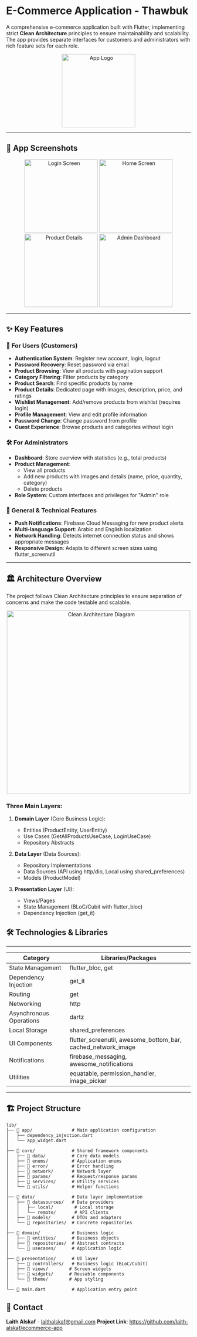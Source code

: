 # E-Commerce Application - Thawbuk

A comprehensive e-commerce application built with Flutter, implementing strict **Clean Architecture** principles to ensure maintainability and scalability. The app provides separate interfaces for customers and administrators with rich feature sets for each role.

<p align="center">
  <img src="assets/app_logo.png" width="200" alt="App Logo">
</p>

---

## 📸 App Screenshots
<p align="center">
  <img src="screenshots/login.png" width="200" alt="Login Screen">
  <img src="screenshots/home.png" width="200" alt="Home Screen">
  <img src="screenshots/product_details.png" width="200" alt="Product Details">
  <img src="screenshots/admin_dashboard.png" width="200" alt="Admin Dashboard">
</p>

---

## ✨ Key Features
### 👤 For Users (Customers)
- **Authentication System**: Register new account, login, logout
- **Password Recovery**: Reset password via email
- **Product Browsing**: View all products with pagination support
- **Category Filtering**: Filter products by category
- **Product Search**: Find specific products by name
- **Product Details**: Dedicated page with images, description, price, and ratings
- **Wishlist Management**: Add/remove products from wishlist (requires login)
- **Profile Management**: View and edit profile information
- **Password Change**: Change password from profile
- **Guest Experience**: Browse products and categories without login

### 🛠️ For Administrators
- **Dashboard**: Store overview with statistics (e.g., total products)
- **Product Management**:
  - View all products
  - Add new products with images and details (name, price, quantity, category)
  - Delete products
- **Role System**: Custom interfaces and privileges for "Admin" role

### 🚀 General & Technical Features
- **Push Notifications**: Firebase Cloud Messaging for new product alerts
- **Multi-language Support**: Arabic and English localization
- **Network Handling**: Detects internet connection status and shows appropriate messages
- **Responsive Design**: Adapts to different screen sizes using flutter_screenutil

---

## 🏛️ Architecture Overview
The project follows Clean Architecture principles to ensure separation of concerns and make the code testable and scalable.

<p align="center">
  <img src="assets/architecture_diagram.png" width="500" alt="Clean Architecture Diagram">
</p>

### Three Main Layers:
1. **Domain Layer** (Core Business Logic):
   - Entities (ProductEntity, UserEntity)
   - Use Cases (GetAllProductsUseCase, LoginUseCase)
   - Repository Abstracts

2. **Data Layer** (Data Sources):
   - Repository Implementations
   - Data Sources (API using http/dio, Local using shared_preferences)
   - Models (ProductModel)

3. **Presentation Layer** (UI):
   - Views/Pages
   - State Management (BLoC/Cubit with flutter_bloc)
   - Dependency Injection (get_it)
  


## 🛠️ Technologies & Libraries
---
| Category               | Libraries/Packages                          |
|------------------------|---------------------------------------------|
| State Management       | flutter_bloc, get                           |
| Dependency Injection   | get_it                                      |
| Routing                | get                                         |
| Networking             | http                                        |
| Asynchronous Operations| dartz                                       |
| Local Storage          | shared_preferences                          |
| UI Components          | flutter_screenutil, awesome_bottom_bar, cached_network_image |
| Notifications          | firebase_messaging, awesome_notifications   |
| Utilities              | equatable, permission_handler, image_picker |
---

## 🏗️ Project Structure

```text
lib/
├── 📂 app/               # Main application configuration
│   ├── dependency_injection.dart
│   └── app_widget.dart
│
├── 📂 core/              # Shared framework components
│   ├── 📁 data/          # Core data models
│   ├── 📁 enums/         # Application enums
│   ├── 📁 error/         # Error handling
│   ├── 📁 network/       # Network layer
│   ├── 📁 params/        # Request/response params
│   ├── 📁 services/      # Utility services
│   └── 📁 utils/         # Helper functions
│
├── 📂 data/              # Data layer implementation
│   ├── 📁 datasources/   # Data providers
│   │   ├── local/        # Local storage
│   │   └── remote/       # API clients
│   ├── 📁 models/        # DTOs and adapters
│   └── 📁 repositories/  # Concrete repositories
│
├── 📂 domain/            # Business logic
│   ├── 📁 entities/      # Business objects
│   ├── 📁 repositories/  # Abstract contracts
│   └── 📁 usecases/      # Application logic
│
├── 📂 presentation/      # UI layer
│   ├── 📁 controllers/   # Business logic (BLoC/Cubit)
│   ├── 📁 views/        # Screen widgets
│   ├── 📁 widgets/      # Reusable components
│   └── 📁 theme/        # App styling
│
└── 📄 main.dart          # Application entry point
```
## 📧 Contact

**Laith Alskaf** - laithalskaf@gmail.com
**Project Link**: https://github.com/laith-alskaf/ecommerce-app
